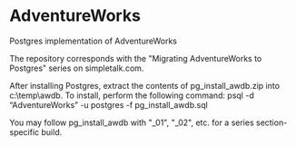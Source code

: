 # AdventureWorks
Postgres implementation of AdventureWorks

The repository corresponds with the "Migrating AdventureWorks to Postgres" series on simpletalk.com.

After installing Postgres, extract the contents of pg_install_awdb.zip into c:\temp\awdb. To install, perform the following command:
     psql -d “AdventureWorks” -u postgres -f pg_install_awdb.sql

You may follow pg_install_awdb with "_01", "_02", etc. for a series section-specific build.
